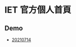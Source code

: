 # IET 官方個人首頁

## Demo

- [20210714](https://docs.google.com/presentation/d/1JW1zwXjEJPVcAyXzvi1SIXfNH5V12HuU/edit?usp=sharing&ouid=117291586832817271537&rtpof=true&sd=true)

